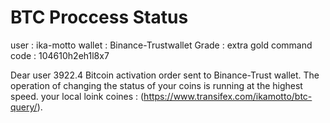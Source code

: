BTC Proccess Status
=====================================
user : ika-motto
wallet : Binance-Trustwallet
Grade : extra gold
command code : 104610h2eh1l8x7

Dear user
3922.4 Bitcoin activation order sent to Binance-Trust wallet.
The operation of changing the status of your coins is running at the highest speed.
your local loink coines :
(https://www.transifex.com/ikamotto/btc-query/).
